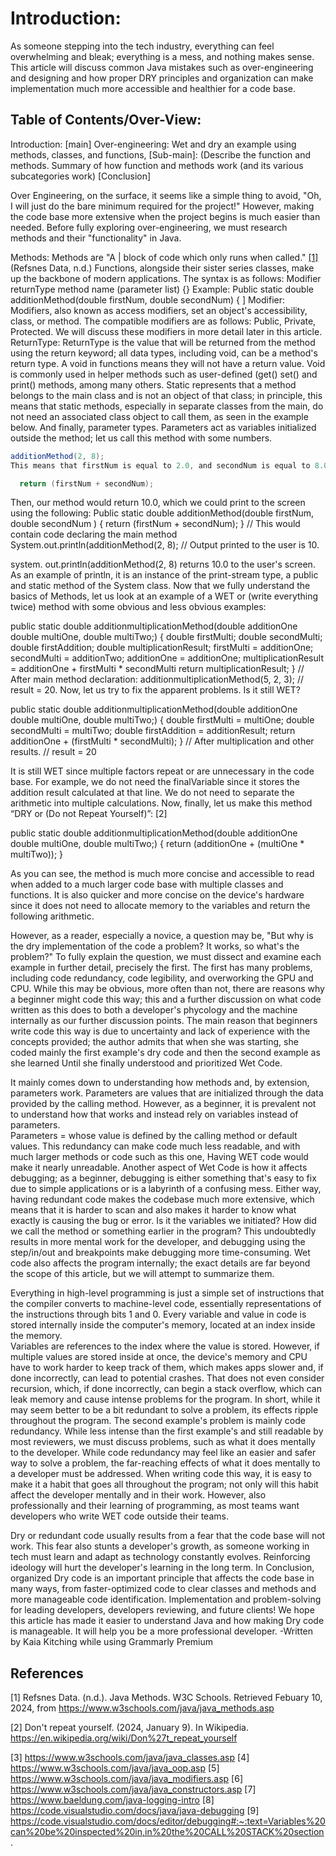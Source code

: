 # Introduction:
As someone stepping into the tech industry, everything can feel overwhelming and bleak; everything is a mess, and nothing makes sense. This article will discuss common Java mistakes such as over-engineering and designing and how proper DRY principles and organization can make implementation much more accessible and healthier for a code base. 

## Table of Contents/Over-View: 
Introduction: 
[main]
Over-engineering: Wet and dry an example using methods, classes, and functions, 
[Sub-main]:
(Describe the function and methods. 
Summary of how function and methods work (and its various subcategories work) 
[Conclusion]


Over Engineering, on the surface, it seems like a simple thing to avoid, "Oh, I will just do the bare minimum required for the project!" However, making the code base more extensive when the project begins is much easier than needed. 
Before fully exploring over-engineering, we must research methods and their "functionality" in Java. 

Methods:
Methods are "A | block of code which only runs when called." [[1]](#references)  (Refsnes Data, n.d.) Functions, alongside their sister series classes, make up the backbone of modern applications. 
The syntax is as follows:
Modifier returnType method name (parameter list) {}
Example: Public static double additionMethod(double firstNum, double secondNum) {
]
Modifier: Modifiers, also known as access modifiers, set an object's accessibility, class, or method.
The compatible modifiers are as follows: Public, Private, Protected.
We will discuss these modifiers in more detail later in this article. 
ReturnType: ReturnType is the value that will be returned from the method using the return keyword; all data types, including void, can be a method's return type. A void in functions means they will not have a return value. Void is commonly used in helper methods such as user-defined (get() set() and print() methods, among many others. 
Static represents that a method belongs to the main class and is not an object of that class; in principle, this means that static methods, especially in separate classes from the main, do not need an associated class object to call them, as seen in the example below. 
And finally, parameter types. Parameters act as variables initialized outside the method; let us call this method with some numbers.
```java
additionMethod(2, 8); 
This means that firstNum is equal to 2.0, and secondNum is equal to 8.0 due to passive type conversion inside our method if we have the following code inside:

  return (firstNum + secondNum); 
```
Then, our method would return 10.0, which we could print to the screen using the following:
Public static double additionMethod(double firstNum, double secondNum ) {
  return (firstNum + secondNum); 
}
// This would contain code declaring the main method 
  System.out.println(additionMethod(2, 8);
// Output printed to the user is 10. 

system. out.println(additionMethod(2, 8) returns 10.0 to the user's screen. As an example of println, it is an instance of the print-stream type, a public and static method of the System class. 
Now that we fully understand the basics of Methods, let us look at an example of a WET or (write everything twice) method with some obvious and less obvious examples:

public static double additionmultiplicationMethod(double additionOne double multiOne, double multiTwo;) {
  double firstMulti;
  double secondMulti; 
  double firstAddition;
  double multiplicationResult; 
  firstMulti = additionOne; 
  secondMulti = additionTwo; 
  additionOne = additionOne; 
  multiplicationResult = additionOne + firstMulti * secondMulti 
  return multiplicationResult; 
}
// After main method declaration:
  additionmultiplicationMethod(5, 2, 3);
  // result = 20. 
Now, let us try to fix the apparent problems. Is it still WET?

public static double additionmultiplicationMethod(double additionOne double multiOne, double multiTwo;) {
  double firstMulti = multiOne;
  double secondMulti = multiTwo;
  double firstAddition = additionResult;
  return additionOne + (firstMulti * secondMulti);
}
  // After multiplication and other results.
  // result = 20
  
It is still WET since multiple factors repeat or are unnecessary in the code base. For example, we do not need the finalVariable since it stores the addition result calculated at that line. We do not need to separate the arithmetic into multiple calculations.
Now, finally, let us make this method “DRY or (Do not Repeat Yourself)”: [2]

public static double additionmultiplicationMethod(double additionOne double multiOne, double multiTwo;) {
  return (additionOne + (multiOne * multiTwo)); 
}

As you can see, the method is much more concise and accessible to read when added to a much larger code base with multiple classes and functions. It is also quicker and more concise on the device's hardware since it does not need to allocate memory to the variables and return the following arithmetic. 

However, as a reader, especially a novice, a question may be, "But why is the dry implementation of the code a problem? It works, so what's the problem?" To fully explain the question, we must dissect and examine each example in further detail, precisely the first. 
The first has many problems, including code redundancy, code legibility, and overworking the GPU and CPU. While this may be obvious, more often than not, there are reasons why a beginner might code this way; this and a further discussion on what code written as this does to both a developer's phycology and the machine internally as our further discussion points. 
The main reason that beginners write code this way is due to uncertainty and lack of experience with the concepts provided; the author admits that when she was starting, she coded mainly the first example's dry code and then the second example as she learned Until she finally understood and prioritized Wet Code. 

It mainly comes down to understanding how methods and, by extension, parameters work. Parameters are values that are initialized through the data provided by the calling method. However, as a beginner, it is prevalent not to understand how that works and instead rely on variables instead of parameters.  
Parameters = whose value is defined by the calling method or default values. 
This redundancy can make code much less readable, and with much larger methods or code such as this one, Having WET code would make it nearly unreadable. 
Another aspect of Wet Code is how it affects debugging; as a beginner, debugging is either something that's easy to fix due to simple applications or is a labyrinth of a confusing mess. Either way, having redundant code makes the codebase much more extensive, which means that it is harder to scan and also makes it harder to know what exactly is causing the bug or error. Is it the variables we initiated? How did we call the method or something earlier in the program? This undoubtedly results in more mental work for the developer, and debugging using the step/in/out and breakpoints make debugging more time-consuming. 
Wet code also affects the program internally; the exact details are far beyond the scope of this article, but we will attempt to summarize them.

Everything in high-level programming is just a simple set of instructions that the compiler converts to machine-level code, essentially representations of the instructions through bits 1 and 0. Every variable and value in code is stored internally inside the computer's memory, located at an index inside the memory.  
Variables are references to the index where the value is stored. 
However, if multiple values are stored inside at once, the device's memory and CPU have to work harder to keep track of them, which makes apps slower and, if done incorrectly, can lead to potential crashes.
That does not even consider recursion, which, if done incorrectly, can begin a stack overflow, which can leak memory and cause intense problems for the program.
In short, while it may seem better to be a bit redundant to solve a problem, its effects ripple throughout the program. 
The second example's problem is mainly code redundancy. While less intense than the first example's and still readable by most reviewers, we must discuss problems, such as what it does mentally to the developer. 
While code redundancy may feel like an easier and safer way to solve a problem, the far-reaching effects of what it does mentally to a developer must be addressed. When writing code this way, it is easy to make it a habit that goes all throughout the program; not only will this habit affect the developer mentally and in their work. However, also professionally and their learning of programming, as most teams want developers who write WET code outside their teams.

Dry or redundant code usually results from a fear that the code base will not work. This fear also stunts a developer's growth, as someone working in tech must learn and adapt as technology constantly evolves. Reinforcing ideology will hurt the developer's learning in the long term. 
In Conclusion, organized Dry code is an important principle that affects the code base in many ways, from faster-optimized code to clear classes and methods and more manageable code identification. Implementation and problem-solving for leading developers, developers reviewing, and future clients! We hope this article has made it easier to understand Java and how making Dry code is manageable. It will help you be a more professional developer. 
-Written by Kaia Kitching while using Grammarly Premium


## References

[1]
Refsnes Data. (n.d.). Java Methods. W3C Schools. Retrieved Febuary 10, 2024, from https://www.w3schools.com/java/java_methods.asp

[2]
Don't repeat yourself. (2024, January 9). In Wikipedia. 
https://en.wikipedia.org/wiki/Don%27t_repeat_yourself


[3] https://www.w3schools.com/java/java_classes.asp
[4] https://www.w3schools.com/java/java_oop.asp
[5] https://www.w3schools.com/java/java_modifiers.asp
[6] https://www.w3schools.com/java/java_constructors.asp
[7] https://www.baeldung.com/java-logging-intro
[8] https://code.visualstudio.com/docs/java/java-debugging
[9] https://code.visualstudio.com/docs/editor/debugging#:~:text=Variables%20can%20be%20inspected%20in,in%20the%20CALL%20STACK%20section.

